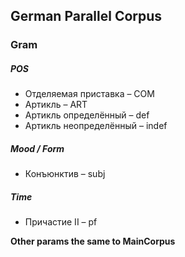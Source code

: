 ## German Parallel Corpus

### Gram
##### POS
* Отделяемая приставка – COM
* Артикль – ART
* Артикль определённый – def
* Артикль неопределённый – indef


##### Mood / Form
* Конъюнктив – subj


##### Time
* Причастие II – pf


**Other params the same to MainCorpus**
